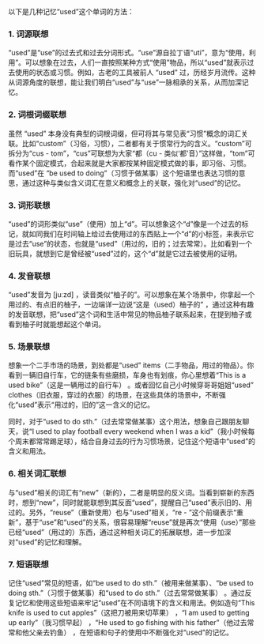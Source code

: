 以下是几种记忆“used”这个单词的方法：

### 1. 词源联想
“used”是“use”的过去式和过去分词形式。“use”源自拉丁语“uti”，意为“使用，利用”。可以想象在过去，人们一直按照某种方式“使用”物品，所以“used”就表示过去使用的状态或习惯。例如，古老的工具被前人 “used” 过，历经岁月流传。这种从词源角度的联想，能让我们明白“used”与“use”一脉相承的关系，从而加深记忆。

### 2. 词根词缀联想
虽然 “used” 本身没有典型的词根词缀，但可将其与常见表“习惯”概念的词汇关联。比如“custom”（习俗，习惯），二者都有关于惯常行为的含义。“custom”可拆分为“cus - tom”，“cus”可联想为大家“都（cu - 类似‘都’音）”这样做，“tom”可看作某个固定模式，合起来就是大家都按某种固定模式做的事，即习俗、习惯。而“used”在 “be used to doing”（习惯于做某事）这个短语里也表达习惯的意思，通过这种与类似含义词汇在意义和概念上的关联，强化对“used”的记忆。

### 3. 词形联想
“used”的词形类似“use”（使用）加上“d”。可以想象这个“d”像是一个过去的标记，就如同我们在时间轴上给过去使用过的东西贴上一个“d”的小标签，来表示它是过去“use”的状态，也就是“used”（用过的，旧的；过去常常）。比如看到一个旧玩具，就想到它是曾经被“used”过的，这个“d”就是它过去被使用的证明。

### 4. 发音联想
“used”发音为 [juːzd] ，读音类似“柚子的”。可以想象在某个场景中，你拿起一个用过的、有点旧的柚子，一边端详一边说“这是（used）柚子的” ，通过这种有趣的发音联想，把“used”这个词和生活中常见的物品柚子联系起来，在提到柚子或看到柚子时就能想起这个单词。

### 5. 场景联想
想象一个二手市场的场景，到处都是“used” items（二手物品，用过的物品）。你看到一辆旧自行车，它的链条有些磨损，车身也有划痕，你心里想着“This is a used bike”（这是一辆用过的自行车） 。或者回忆自己小时候穿哥哥姐姐“used” clothes（旧衣服，穿过的衣服）的场景，在这些具体的场景中，不断强化“used”表示“用过的，旧的”这一含义的记忆。

同时，对于“used to do sth.”（过去常常做某事）这个用法，想象自己跟朋友聊天，说“I used to play football every weekend when I was a kid”（我小时候每个周末都常常踢足球），结合自身过去的行为习惯场景，记住这个短语中“used”的含义和用法。

### 6. 相关词汇联想
与“used”相关的词汇有“new”（新的），二者是明显的反义词。当看到崭新的东西时，想到“new”，同时就能联想到其反面“used”，提醒自己“used”表示旧的、用过的。另外，“reuse”（重新使用）也与“used”相关，“re - ”这个前缀表示“重新”，基于“use”和“used”的关系，很容易理解“reuse”就是再次“使用（use）”那些已经“used”（用过的）东西，通过这种相关词汇的拓展联想，进一步加深对“used”的记忆和理解。

### 7. 短语联想
记住“used”常见的短语，如“be used to do sth.”（被用来做某事）、“be used to doing sth.”（习惯于做某事）和“used to do sth.”（过去常常做某事） 。通过反复记忆和使用这些短语来牢记“used”在不同语境下的含义和用法。例如造句“This knife is used to cut apples”（这把刀被用来切苹果） ，“I am used to getting up early”（我习惯早起） ，“He used to go fishing with his father”（他过去常常和他父亲去钓鱼） ，在短语和句子的使用中不断强化对“used”的记忆。 